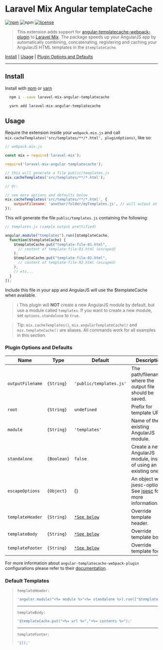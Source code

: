 # Laravel Mix Angular templateCache

[![npm][npm]][npm-url]
![npm](https://img.shields.io/npm/dw/laravel-mix-angular-templatecache.svg)
[![license](http://img.shields.io/badge/license-MIT-blue.svg?style=flat)](https://npmjs.org/package/laravel-mix-angular-templatecache)

> This extension adds support for [angular-templatecache-webpack-plugin](https://github.com/rafaelmussi/angular-templatecache-webpack-plugin) to [Laravel Mix](https://laravel-mix.com).
> The package speeds up your AngularJS app by automatically combining, concatenating, registering and caching your AngularJS HTML templates in the `$templateCache`.

[Install](#install) | [Usage](#usage) | [Plugin Options and Defaults](#plugin-options-and-defaults)

----

## Install

Install with [npm](https://www.npmjs.com/package/laravel-mix-angular-templatecache) or [yarn](https://yarnpkg.com/package/laravel-mix-angular-templatecache)

```bash
  npm i --save laravel-mix-angular-templatecache
```

```bash
  yarn add laravel-mix-angular-templatecache
```

## Usage

Require the extension inside your ``webpack.mix.js`` and call `mix.cacheTemplates('src/templates/**/*.html', pluginOptions)`, like so:

```javascript
// webpack.mix.js

const mix = require('laravel-mix');

require('laravel-mix-angular-templatecache');

// this will generate a file public/templates.js 
mix.cacheTemplates('src/templates/**/*.html'); 

// Or:

// see more options and defaults below
mix.cacheTemplates('src/templates/**/*.html', {
    outputFilename: 'another/folder/myTemplates.js', // will output at public/another/folder/myTemplates.js
});
```
This will generate the file `public/templates.js` containing the following:
```js
// templates.js (sample output prettified)

angular.module("templates").run([$templateCache,
  function($templateCache) {
    $templateCache.put("template-file-01.html",
      // content of template-file-01.html (escaped)
    );
    $templateCache.put("template-file-02.html",
      // content of template-file-02.html (escaped)
    );
    // etc...
  }
]);
```

Include this file in your app and AngularJS will use the $templateCache when available.

> ℹ️ This plugin will __NOT__ create a new AngularJS module by default, but use a module called `templates`. If you want to create a new module, set `options.standalone` to `true`.


> Tip: `mix.cacheTemplates()`, `mix.angularTemplateCache()` and `mix.templateCache()` are aliases. All commands work for all examples in this section.


### Plugin Options and Defaults
Name | Type | Default | Description
---|---|---|---
`outputFilename` | `{String}` | `'public/templates.js'` |  The path/filename.js where the output file should be saved.
`root` | `{String}` | `undefined` |  Prefix for template URLs.
`module` | `{String}` | `'templates'` |  Name of the existing AngularJS module.
`standalone` | `{Boolean}` | `false` |  Create a new AngularJS module, instead of using an existing one.
`escapeOptions ` | `{Object}` | {} |  An object with jsesc-options. See [jsesc](https://www.npmjs.com/package/jsesc#api) for more information.
`templateHeader` | `{String}` | [`*See below`](#default-templates) | Override template header.
`templateBody` | `{String}` | [`*See below`](#default-templates) | Override template body.
`templateFooter` | `{String}` | [`*See below`](#default-templates) | Override template footer.

For more information about `angular-templatecache-webpack-plugin` configurations please refer to their [documentation](https://github.com/rafaelmussi/angular-templatecache-webpack-plugin/blob/master/README.md).

### Default Templates
> `templateHeader:`
> ```js
> 'angular.module("<%= module %>"<%= standalone %>).run(["$templateCache", function($templateCache) {'
> ```
> ---
> `templateBody:`
> ```js
> '$templateCache.put("<%= url %>","<%= contents %>");'
> ```
> ---
> `templateFooter:`
> ```js
> '}]);'
> ```

[npm]: https://img.shields.io/npm/v/laravel-mix-angular-templatecache.svg
[npm-url]: https://npmjs.com/package/laravel-mix-angular-templatecache
